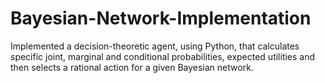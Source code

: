 # Bayesian-Network-Implementation

Implemented a decision-theoretic agent, using Python, that calculates specific joint, marginal and conditional probabilities, expected utilities and then selects a rational action for a given Bayesian network.
